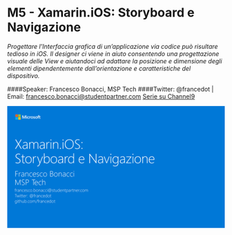 # M5 - Xamarin.iOS: Storyboard e Navigazione

_Progettare l’Interfaccia grafica di un’applicazione via codice può risultare tedioso in iOS. Il designer ci viene in aiuto consentendo una progettazione visuale delle View e aiutandoci ad adattare la posizione e dimensione degli elementi dipendentemente dall’orientazione e caratteristiche del dispositivo._

####Speaker: Francesco Bonacci, MSP Tech
####Twitter: @francedot | Email: francesco.bonacci@studentpartner.com
[Serie su Channel9](https://channel9.msdn.com/Series/Xamarin-per-principianti/)

<img src="./M5.png" width="800">

